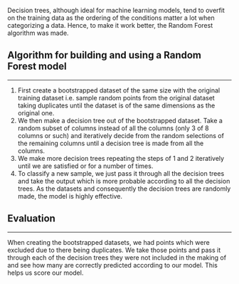 Decision trees, although ideal for machine learning models, tend to overfit on the training data as the ordering of the conditions matter a lot when categorizing a data. Hence, to make it work better, the Random Forest algorithm was made.
## Algorithm for building and using a Random Forest model
---
1. First create a bootstrapped dataset of the same size with the original training dataset i.e. sample random points from the original dataset taking duplicates until the dataset is of the same dimensions as the original one.
2. We then make a decision tree out of the bootstrapped dataset. Take a random subset of columns instead of all the columns (only 3 of 8 columns or such) and iteratively decide from the random selections of the remaining columns until a decision tree is made from all the columns.
3. We make more decision trees repeating the steps of 1 and 2 iteratively until we are satisfied or for a number of times. 
4. To classify a new sample, we just pass it through all the decision trees and take the output which is more probable according to all the decision trees.
 As the datasets and consequently the decision trees are randomly made, the model is highly effective.
## Evaluation
---
When creating the bootstrapped datasets, we had points which were excluded due to there being duplicates. We take those points and pass it through each of the decision trees they were not included in the making of and see how many are correctly predicted according to our model. This helps us score our model.